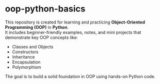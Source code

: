 # oop-python-basics

This repository is created for learning and practicing **Object-Oriented Programming (OOP)** in **Python**.  
It includes beginner-friendly examples, notes, and mini projects that demonstrate key OOP concepts like:

- Classes and Objects  
- Constructors  
- Inheritance  
- Encapsulation  
- Polymorphism  

The goal is to build a solid foundation in OOP using hands-on Python code.
